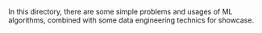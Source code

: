 In this directory, there are some simple problems and usages of ML algorithms, combined with some data engineering technics for showcase.
